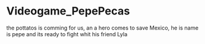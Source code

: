 # Videogame_PepePecas
the pottatos is comming for us, an a hero comes to save Mexico, he is name is pepe and its ready to fight whit his friend Lyla 
